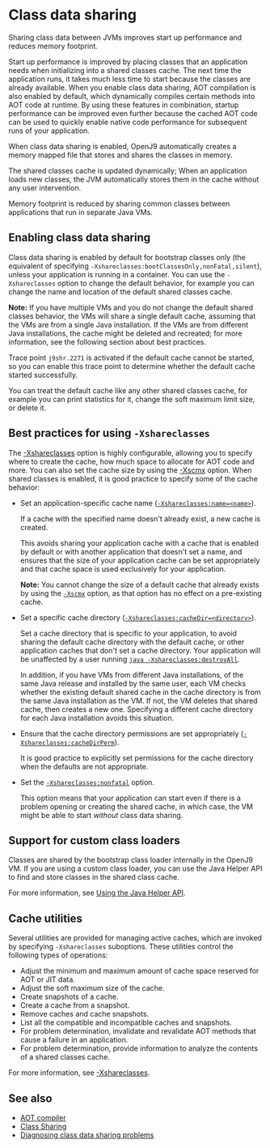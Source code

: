 <!--
* Copyright (c) 2017, 2019 IBM Corp. and others
*
* This program and the accompanying materials are made
* available under the terms of the Eclipse Public License 2.0
* which accompanies this distribution and is available at
* https://www.eclipse.org/legal/epl-2.0/ or the Apache
* License, Version 2.0 which accompanies this distribution and
* is available at https://www.apache.org/licenses/LICENSE-2.0.
*
* This Source Code may also be made available under the
* following Secondary Licenses when the conditions for such
* availability set forth in the Eclipse Public License, v. 2.0
* are satisfied: GNU General Public License, version 2 with
* the GNU Classpath Exception [1] and GNU General Public
* License, version 2 with the OpenJDK Assembly Exception [2].
*
* [1] https://www.gnu.org/software/classpath/license.html
* [2] http://openjdk.java.net/legal/assembly-exception.html
*
* SPDX-License-Identifier: EPL-2.0 OR Apache-2.0 OR GPL-2.0 WITH
* Classpath-exception-2.0 OR LicenseRef-GPL-2.0 WITH Assembly-exception
-->

# Class data sharing

Sharing class data between JVMs improves start up performance and reduces memory footprint.

Start up performance is improved by placing classes that an application needs when initializing into a shared classes cache. The next time the
application runs, it takes much less time to start because the classes are already available. When you enable class data sharing, AOT compilation is also enabled by default, which dynamically compiles certain methods into AOT code at runtime. By using these features in combination, startup performance can be improved even further because the cached AOT code can be used to quickly enable native code performance for subsequent runs of your application.

When class data sharing is enabled, OpenJ9 automatically creates a memory mapped file that stores and shares the classes in memory.

The shared classes cache is updated dynamically; When an application loads new classes, the JVM automatically stores them in the cache without any user intervention.

Memory footprint is reduced by sharing common classes between applications that run in separate Java VMs.

## Enabling class data sharing

Class data sharing is enabled by default for bootstrap classes only (the equivalent of specifying `-Xshareclasses:bootClassesOnly,nonFatal,silent`), unless your application is running in a container. You can use the `-Xshareclasses` option to change the default behavior, for example you can change the name and location of the default shared classes cache.

<i class="fa fa-pencil-square-o" aria-hidden="true"></i> **Note:** If you have multiple VMs and you do not change the default shared classes behavior, the VMs will share a single default cache, assuming that the VMs are from a single Java installation. If the VMs are from different Java installations, the cache might be deleted and recreated; for more information, see the following section about best practices.

Trace point `j9shr.2271` is activated if the default cache cannot be started, so you can enable this trace point to determine whether the default cache started successfully.

You can treat the default cache like any other shared classes cache, for example you can print statistics for it, change the soft maximum limit size, or delete it.

## Best practices for using `-Xshareclasses`

The [-Xshareclasses](xshareclasses.md) option is highly configurable, allowing you to specify where to create the cache, how much space to allocate for AOT code and more. You can also set the cache size by using the [-Xscmx](xscmx.md) option. When shared classes is enabled, it is good practice to specify some of the cache behavior:

- Set an application-specific cache name ([`-Xshareclasses:name=<name>`](xshareclasses.md#name)).

    If a cache with the specified name doesn't already exist, a new cache is created.

    This avoids sharing your application cache with a cache that is enabled by default or with another application that doesn't set a name, and ensures that the size of your application cache can be set appropriately and that cache space is used exclusively for your application.

    <i class="fa fa-pencil-square-o" aria-hidden="true"></i> **Note:** You cannot change the size of a default cache that already exists by using the [`-Xscmx`](xscmx.md) option, as that option has no effect on a pre-existing cache.

- Set a specific cache directory ([`-Xshareclasses:cacheDir=<directory>`](xshareclasses.md#cachedir)).

    Set a cache directory that is specific to your application, to  avoid sharing the default cache directory with the default cache, or other application caches that don't set a cache directory. Your application will be unaffected by a user running [`java -Xshareclasses:destroyAll`](xshareclasses.md#destroyall-cache-utility).

    In addition, if you have VMs from different Java installations, of the same Java release and installed by the same user, each VM checks whether the existing default shared cache in the cache directory is from the same Java installation as the VM. If not, the VM deletes that shared cache, then creates a new one. Specifying a different cache directory for each Java installation avoids this situation.



- Ensure that the cache directory permissions are set appropriately ([`-Xshareclasses:cacheDirPerm`](xshareclasses.md#cachedirperm)).

    It is good practice to explicitly set permissions for the cache directory when the defaults are not appropriate.

- Set the [`-Xshareclasses:nonfatal`](xshareclasses.md#nonfatal) option.

    This option means that your application can start even if there is a problem opening or creating the shared cache, in which case, the VM might be able to start *without* class data sharing.



## Support for custom class loaders

Classes are shared by the bootstrap class loader internally in the OpenJ9 VM. If you are using a custom class loader, you can use the Java Helper API to find and store classes in the shared class cache.

For more information, see [Using the Java Helper API](https://www.ibm.com/support/knowledgecenter/SSYKE2_8.0.0/com.ibm.java.vm.80.doc/docs/shrc_pd_helper.html).

## Cache utilities

Several utilities are provided for managing active caches, which are invoked by specifying `-Xshareclasses` suboptions. These utilities control the following types of operations:

- Adjust the minimum and maximum amount of cache space reserved for AOT or JIT data.
- Adjust the soft maximum size of the cache.
- Create snapshots of a cache.
- Create a cache from a snapshot.
- Remove caches and cache snapshots.
- List all the compatible and incompatible caches and snapshots.
- For problem determination, invalidate and revalidate AOT methods that cause a failure in an application.
- For problem determination, provide information to analyze the contents of a shared classes cache.

For more information, see [-Xshareclasses](xshareclasses.md).

## See also

- [AOT compiler](aot.md)
- [Class Sharing](https://www.ibm.com/developerworks/java/library/j-ibmjava4/index.html)
- [Diagnosing class data sharing problems](https://www.ibm.com/support/knowledgecenter/SSYKE2_8.0.0/com.ibm.java.vm.80.doc/docs/shrc_pd_intro.html)


<!-- ==== END OF TOPIC ==== shrc.md ==== -->

